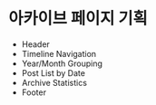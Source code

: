 # 아카이브 페이지 기획

- Header
- Timeline Navigation
- Year/Month Grouping
- Post List by Date
- Archive Statistics
- Footer
